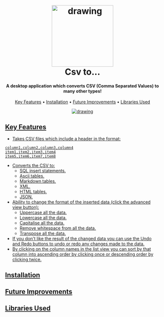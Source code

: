 
<h1 align="center">
  <img src="https://github.com/MrT-Stephens/Csv-to-Application/blob/master/Images/CSV_to_Logo.png" alt="drawing" width="200"/>
  <br>
  Csv to...
  <br>
</h1>

<h4 align="center">A desktop application which converts CSV (Comma Separated Values) to many other types!</h4>

<p align="center">
  <a href="#key-features">Key Features</a> •
  <a href="#installation">Installation</a> •
  <a href="#future-improvements">Future Improvements</a> • 
  <a href="#libraries-used">Libraries Used
</p>

<p align="center">
  <img src="https://github.com/MrT-Stephens/Csv-to-Application/blob/master/Images/CSV_to_App_Image.png" alt="drawing" align="center"/>
</p>

## Key Features
* Takes CSV files which include a header in the format:
```csv
column1,column2,column3,column4
item1,item2,item3,item4
item5,item6,item7,item8
```
* Converts the CSV to:
   - SQL insert statements.
   - Ascii tables.
   - Markdown tables.
   - XML.
   - HTML tables.
   - JSON.
* Ability to change the format of the inserted data (click the advanced view button):
   - Uppercase all the data.
   - Lowercase all the data.
   - Capitalise all the data.
   - Remove whitespace from all the data.
   - Transpose all the data.
* If you don't like the result of the changed  data you can use the Undo and Redo buttons to undo or redo any changes made to the data.
* By clicking on the column names in the list view you can sort by that column into ascending order by clicking once or descending  order by clicking twice.

## Installation

## Future Improvements

## Libraries Used
